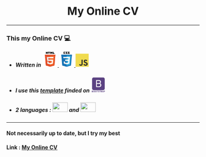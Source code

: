 <h1 align="center">My Online CV</h1>

<hr>

<h3 align="left">This my Online CV 💻</h3>

- <h5 align="left">Written in <a href="https://www.w3.org/html/" target="_blank"> <img src="https://raw.githubusercontent.com/devicons/devicon/master/icons/html5/html5-original-wordmark.svg" alt="html5" width="40" height="40"/> </a><a href="https://www.w3schools.com/css/" target="_blank"> <img src="https://raw.githubusercontent.com/devicons/devicon/master/icons/css3/css3-original-wordmark.svg" alt="css3" width="40" height="40"/> </a><a href="https://developer.mozilla.org/en-US/docs/Web/JavaScript" target="_blank"> <img src="https://raw.githubusercontent.com/devicons/devicon/master/icons/javascript/javascript-original.svg" alt="javascript" width="35" height="35"/> </a></h5>
- <h5 align="left">I use this <a href="https://startbootstrap.com/theme/resume" target="_blank">template</a> finded on <a href="https://getbootstrap.com" target="_blank"> <img src="https://raw.githubusercontent.com/devicons/devicon/master/icons/bootstrap/bootstrap-plain-wordmark.svg" alt="bootstrap" width="40" height="40"/> </a></h5>
- <h5 align="left">2 languages : <img src="https://upload.wikimedia.org/wikipedia/commons/thumb/c/c3/Flag_of_France.svg/langfr-225px-Flag_of_France.svg.png" width="40" height="25" /> and <img src="https://upload.wikimedia.org/wikipedia/commons/thumb/8/83/Flag_of_the_United_Kingdom_%283-5%29.svg/1200px-Flag_of_the_United_Kingdom_%283-5%29.svg.png" width="40" height="25" />


<hr>

<h4 align="left">Not necessarily up to date, but I try my best</h4>
<h4 align="left">Link : <a href="https://valentinthirioncv.netlify.app/indexenglish" target="_blank">My Online CV</a></h4>
